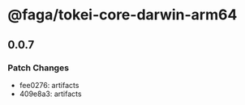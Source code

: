 # @faga/tokei-core-darwin-arm64

## 0.0.7

### Patch Changes

- fee0276: artifacts
- 409e8a3: artifacts
